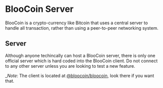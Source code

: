 BlooCoin Server
===============

BlooCoin is a crypto-currency like Bitcoin that uses a central server to handle all transaction, rather than using a peer-to-peer networking system.

Server
------

Although anyone techincally can host a BlooCoin server, there is only one official server which is hard coded into the BlooCoin client. Do not connect to any other server unless you are looking to test a new feature.

__Note_: The client is located at [@bloocoin/bloocoin](https://github.com/bloocoin/bloocoin), look there if you want that.
